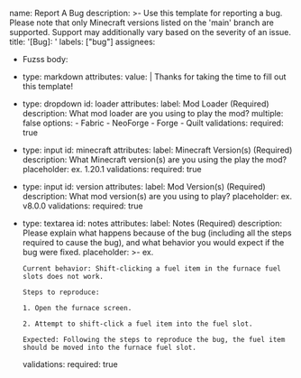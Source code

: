 name: Report A Bug
description: >-
  Use this template for reporting a bug. Please note that only Minecraft versions listed on the 'main' branch are supported. Support may additionally vary based on the severity of an issue.
title: '[Bug]: '
labels: ["bug"]
assignees:
  - Fuzss
body:
  - type: markdown
    attributes:
      value: |
        Thanks for taking the time to fill out this template!
  - type: dropdown
    id: loader
    attributes:
      label: Mod Loader (Required)
      description: What mod loader are you using to play the mod?
      multiple: false
      options:
        - Fabric
        - NeoForge
        - Forge
        - Quilt
    validations:
      required: true
  - type: input
    id: minecraft
    attributes:
      label: Minecraft Version(s) (Required)
      description: What Minecraft version(s) are you using the play the mod?
      placeholder: ex. 1.20.1
    validations:
      required: true
  - type: input
    id: version
    attributes:
      label: Mod Version(s) (Required)
      description: What mod version(s) are you using to play?
      placeholder: ex. v8.0.0
    validations:
      required: true
  - type: textarea
    id: notes
    attributes:
      label: Notes (Required)
      description: Please explain what happens because of the bug (including all the steps required to cause the bug), and what behavior you would expect if the bug were fixed.
      placeholder: >-
        ex.  
        
        Current behavior: Shift-clicking a fuel item in the furnace fuel slots does not work.

        Steps to reproduce: 
        
        1. Open the furnace screen.

        2. Attempt to shift-click a fuel item into the fuel slot.
        
        Expected: Following the steps to reproduce the bug, the fuel item should be moved into the furnace fuel slot.
    validations:
      required: true
